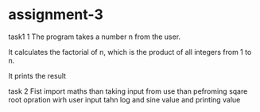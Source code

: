 # assignment-3
task1 1
The program takes a number n from the user.

It calculates the factorial of n, which is the product of all integers from 1 to n.

It prints the result 



task 2
Fist import maths than taking input from use
than pefroming sqare root opration wirh user input
tahn log and sine value and printing  value
